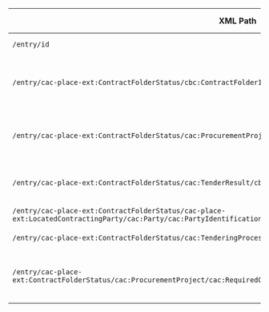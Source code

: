 | XML Path | Ontology Property | Entity Class | Related Entity Class | Subject Generation | Join Condition | Datatype | Function Name | Function Output |
|----------|-------------------|--------------|-----------------------|--------------------|----------------|----------|----------------|-----------------|
| `/entry/id` | `a4g:hasID` | `a4g:Procedure` | `a4g:Identifier` | IRI of Procedure is `/entry/id` | Identifier used as object in `a4g:hasID` |  |  |  |
| `/entry/cac-place-ext:ContractFolderStatus/cbc:ContractFolderID` | `a4g:hasID` | `a4g:Lot` | `a4g:Identifier` | IRI using `/entry/id` + `/lot/` + normalized ContractFolderID | Identifier used as object in `a4g:hasID` | | | |
| `/entry/cac-place-ext:ContractFolderStatus/cac:ProcurementProject/cac:BudgetAmount/cbc:TaxExclusiveAmount` | `a4g:hasAmount` | `a4g:Lot` |  | IRI using `/entry/id` + `/lot/` + normalized ContractFolderID |  | `xsd:decimal` |  |  |
| `/entry/cac-place-ext:ContractFolderStatus/cac:TenderResult/cbc:AwardDate` | `a4g:hasAwardDecisionDate` | `a4g:LotAwardOutcome` |  | IRI using `/entry/id` + `/award-outcome/` + ContractID | linked to Lot via `a4g:describesLot` | `xsd:date` |  |  |
| `/entry/cac-place-ext:ContractFolderStatus/cac-place-ext:LocatedContractingParty/cac:Party/cac:PartyIdentification/cbc:ID` | `a4g:hasID` | `org:Organization` | `a4g:Identifier` | IRI using the NIF scheme | Organization used in `a4g:playedByOrganisation` | |  |  |
| `/entry/cac-place-ext:ContractFolderStatus/cac:TenderingProcess/cbc:ProcedureCode` | `a4g:hasProcedureType` | `a4g:Procedure` | `skos:Concept` | IRI of Procedure is `/entry/id` | Value mapped to SKOS Concept IRI |  | `mapProcedureCode` | `http://publications.europa.eu/resource/authority/procurement-procedure-type/open` |
| `/entry/cac-place-ext:ContractFolderStatus/cac:ProcurementProject/cac:RequiredCommodityClassification/cbc:ItemClassificationCode` | `a4g:hasClassification` | `a4g:Lot` | | IRI using `/entry/id` + `/lot/` + normalized ContractFolderID | CPV code mapped to controlled vocabulary | | `mapCPVCode` | `http://publications.europa.eu/resource/authority/cpv/31681000` |
